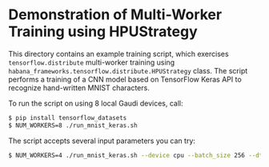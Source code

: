
# Demonstration of Multi-Worker Training using HPUStrategy

This directory contains an example training script, which exercises `tensorflow.distribute` multi-worker training using `habana_frameworks.tensorflow.distribute.HPUStrategy` class.
The script performs a training of a CNN model based on TensorFlow Keras API to recognize hand-written MNIST characters.

To run the script on using 8 local Gaudi devices, call:

```bash
$ pip install tensorflow_datasets
$ NUM_WORKERS=8 ./run_mnist_keras.sh
```

The script accepts several input parameters you can try:

```bash
$ NUM_WORKERS=4 ./run_mnist_keras.sh --device cpu --batch_size 256 --dtype fp --epochs 1
```
